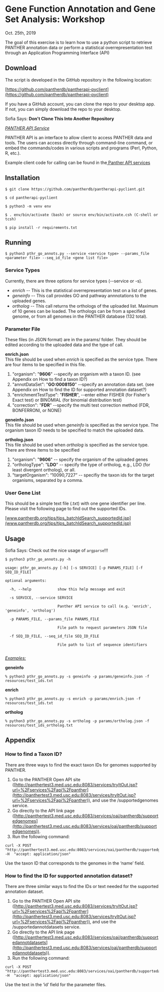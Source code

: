 
<!----- Conversion time: 0.88 seconds.


Using this Markdown file:

1. Cut and paste this output into your source file.
2. See the notes and action items below regarding this conversion run.
3. Check the rendered output (headings, lists, code blocks, tables) for proper
   formatting and use a linkchecker before you publish this page.

Conversion notes:

* Docs to Markdown version 1.0β17
* Mon Oct 21 2019 16:23:23 GMT-0700 (PDT)
* Source doc: https://docs.google.com/open?id=1HGxjb10-Kqx-ZaJUHzpuRA41kngeJU1vlzEiOAAX4aA
----->


# Gene Function Annotation and Gene Set Analysis: Workshop

Oct. 25th, 2019

The goal of this exercise is to learn how to use a python script to retrieve PANTHER annotation data or perform a statistical overrepresentation test through an Application Programming Interface (API)


## Download

The script is developed in the GitHub repository in the following location:

[https://github.com/pantherdb/pantherapi-pyclient](https://github.com/pantherdb/pantherapi-pyclient) 

If you have a GitHub account, you can clone the repo to your desktop app. If not, you can simply download the repo to your desktop. 

Sofia Says: __Don't Clone This Into Another Repository__

_<span style="text-decoration:underline;">PANTHER API Service</span>_

PANTHER API is an interface to allow client to access PANTHER data and tools. The users can access directly through command-line command, or embed the commands/codes in various scripts and programs (Perl, Python, R, etc.).

Example client code for calling can be found in the[ Panther API services](http://panthertest3.med.usc.edu:8083/services/tryItOut.jsp?url=%2Fservices%2Fapi%2Fpanther)


## Installation

```
$ git clone https://github.com/pantherdb/pantherapi-pyclient.git

$ cd pantherapi-pyclient

$ python3 -m venv env

$ . env/bin/activate (bash) or source env/bin/activate.csh (C-shell or tcsh)

$ pip install -r requirements.txt
```

## Running

```
$ python3 pthr_go_annots.py --service <service type> --params_file <parameter file> --seq_id_file <gene list file>
```

### Service Types

Currently, there are three options for service types (--service or -s).



*   _enrich_ -- This is the statistical overrepresentation test on a list of genes.
*   _geneinfo_ -- This call provides GO and pathway annnotations to the uploaded genes.
*   _ortholog_ -- This call returns the orthologs of the uploaded list. Maximum of 10 genes can be loaded. The orthologs can be from a specified genome, or from all genomes in the PANTHER database (132 total).


### Parameter File

These files (in JSON format) are in the params/ folder. They should be edited according to the uploaded data and the type of call. 
 
**enrich.json**   
This file should be used when _enrich_ is specified as the service type. There are four items to be specified in this file.
 1. "organism": "**9606**" --specify an organism with a taxon ID. (see Appendix on How to find a taxon ID?)
 2. "annotDataSet": "**GO:0008150**" --specify an annotation data set. (see Appendix on How to find the ID for supported annotation dataset?)  
 3. "enrichmentTestType": "**FISHER**", --enter either FISHER (for Fisher's Exact test) or BINOMIAL (for binomial distribution test)  
 4. "correction": "**FDR**" --specify the multi test correction method (FDR, BONFERRONI, or NONE)
 
**geneinfo.json**   
This file should be used when _geneinfo_ is specified as the service type. The organism taxon ID needs to be specified to match the uploaded data.
 
 **ortholog.json**   
 This file should be used when _ortholog_ is specified as the service type. There are three items to be specified
 1. "organism": "**9606**" -- specify the organism of the uploaded genes
 2. "orthologType": "**LDO**" -- specify the type of ortholog, e.g., LDO (for least divergent ortholog), or all.
 3. "targetOrganism": “10090,7227” -- specifiy the taxon ids for the target organisms, separated by a comma.


### User Gene List

This should be a simple text file (.txt) with one gene identifier per line. Please visit the following page to find out the supported IDs.

[www.pantherdb.org/tips/tips_batchIdSearch_supportedId.jsp](www.pantherdb.org/tips/tips_batchIdSearch_supportedId.jsp)


## Usage


Sofia Says: Check out the nice usage of `argparse`!!!

```
$ python3 pthr_go_annots.py -h

usage: pthr_go_annots.py [-h] [-s SERVICE] [-p PARAMS_FILE] [-f SEQ_ID_FILE]

optional arguments:

  -h, --help            show this help message and exit

  -s SERVICE, --service SERVICE

                        Panther API service to call (e.g. 'enrich', 'geneinfo', 'ortholog')

  -p PARAMS_FILE, --params_file PARAMS_FILE

                        File path to request parameters JSON file

  -f SEQ_ID_FILE, --seq_id_file SEQ_ID_FILE

                        File path to list of sequence identifiers


```

_<span style="text-decoration:underline;">Examples:</span>_


__geneinfo__
```
% python3 pthr_go_annots.py -s geneinfo -p params/geneinfo.json -f resources/test_ids.txt
```

__enrich__
```
% python3 pthr_go_annots.py -s enrich -p params/enrich.json -f resources/test_ids.txt
```

__ortholog__
```
% python3 pthr_go_annots.py -s ortholog -p params/ortholog.json -f resources/test_ids_ortholog.txt
```

## Appendix


### How to find a Taxon ID?

There are three ways to find the exact taxon IDs for genomes supported by PANTHER. 



1. Go to the PANTHER Open API site ([http://panthertest3.med.usc.edu:8083/services/tryItOut.jsp?url=%2Fservices%2Fapi%2Fpanther](http://panthertest3.med.usc.edu:8083/services/tryItOut.jsp?url=%2Fservices%2Fapi%2Fpanther)), and use the /supportedgenomes service.
2. Go directly to the API link page ([http://panthertest3.med.usc.edu:8083/services/oai/pantherdb/supportedgenomes](http://panthertest3.med.usc.edu:8083/services/oai/pantherdb/supportedgenomes)). 
3. Run the following command: 
```
curl -X POST "http://panthertest3.med.usc.edu:8083/services/oai/pantherdb/supportedgenomes" -H  "accept: application/json"
```

Use the taxon ID that corresponds to the genomes in the ‘name’ field.


### How to find the ID for supported annotation dataset?

There are three similar ways to find the IDs or text needed for the supported annotation dataset.



1. Go to the PANTHER Open API site ([http://panthertest3.med.usc.edu:8083/services/tryItOut.jsp?url=%2Fservices%2Fapi%2Fpanther](http://panthertest3.med.usc.edu:8083/services/tryItOut.jsp?url=%2Fservices%2Fapi%2Fpanther)), and use the /supportedannotdatasets service.
2. Go directly to the API link page ([http://panthertest3.med.usc.edu:8083/services/oai/pantherdb/supportedannotdatasets](http://panthertest3.med.usc.edu:8083/services/oai/pantherdb/supportedannotdatasets)). 
3. Run the following command:  
```
curl -X POST "http://panthertest3.med.usc.edu:8083/services/oai/pantherdb/supportedannotdatasets" -H  "accept: application/json"
```

Use the text in the ‘id’ field for the parameter files.


<!-- Docs to Markdown version 1.0β17 -->
